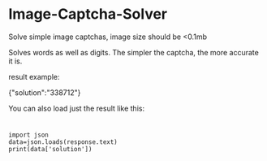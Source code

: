 # Image-Captcha-Solver

Solve simple image captchas, image size should be <0.1mb 

Solves words as well as digits. The simpler the captcha, the more accurate it is.

result example:

{"solution":"338712"}


You can also load just the result like this:
###
<code>
import json 
data=json.loads(response.text) 
print(data['solution']) 
</code>
